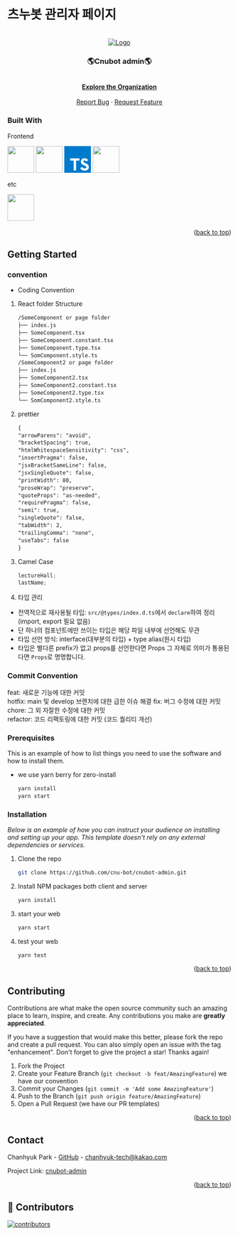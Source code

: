 # 츠누봇 관리자 페이지

<div id="top"></div>
<!--
*** Thanks for checking out the Best-README-Template. If you have a suggestion
*** that would make this better, please fork the repo and create a pull request
*** or simply open an issue with the tag "enhancement".
*** Don't forget to give the project a star!
*** Thanks again! Now go create something AMAZING! :D
-->

<!-- PROJECT SHIELDS -->
<!--
*** I'm using markdown "reference style" links for readability.
*** Reference links are enclosed in brackets [ ] instead of parentheses ( ).
*** See the bottom of this document for the declaration of the reference variables
*** for contributors-url, forks-url, etc. This is an optional, concise syntax you may use.
*** https://www.markdownguide.org/basic-syntax/#reference-style-links
-->
<!-- [![Contributors][contributors-shield]][contributors-url]
[![Forks][forks-shield]][forks-url]
[![Stargazers][stars-shield]][stars-url]
[![Issues][issues-shield]][issues-url]
[![MIT License][license-shield]][license-url]
[![LinkedIn][linkedin-shield]][linkedin-url] -->

<!-- PROJECT LOGO -->
<br />
<div align="center">
  <a href="https://github.com/cnu-bot">
    <img src="https://user-images.githubusercontent.com/69495129/191981078-ce719995-d227-43b3-98f7-12e656336faf.png" alt="Logo" width="80" height="80">
  </a>

  <h3 align="center">🌎Cnubot admin🌎</h3>
  <p align="center">
    <br />
    <a href="https://github.com/cnu-bot"><strong>Explore the Organization</strong></a>
    <br />
    <br />
    <!-- <a href="https://github.com/othneildrew/Best-README-Template">View Demo</a> -->
    <!-- · -->
    <a href="https://github.com/cnu-bot/cnubot-admin/issues/new?assignees=&labels=&template=bug_report.md&title=">Report Bug</a>
    ·
    <a href="https://github.com/cnu-bot/cnubot-admin/issues/new?assignees=&labels=&template=feature_request.md&title=">Request Feature</a>
  </p>
</div>

### Built With

Frontend

<code><img width="60" height="60" src="https://www.vectorlogo.zone/logos/w3_html5/w3_html5-icon.svg"></code>
<code><img width="60" height="60" src="https://www.vectorlogo.zone/logos/w3_css/w3_css-official.svg"></code>
<code><img width="60" height="60" src="https://raw.githubusercontent.com/github/explore/80688e429a7d4ef2fca1e82350fe8e3517d3494d/topics/typescript/typescript.png"></code>
<code><img width="60" height="60" src="https://www.vectorlogo.zone/logos/reactjs/reactjs-icon.svg"></code>

etc

<code><img width="60" height="60" src="https://www.vectorlogo.zone/logos/docker/docker-icon.svg"></code>

<p align="right">(<a href="#top">back to top</a>)</p>

<!-- GETTING STARTED -->

## Getting Started

### convention

- Coding Convention

1. React folder Structure
   ```txt
   /SomeComponent or page folder
   ├── index.js
   ├── SomeComponent.tsx
   ├── SomeComponent.constant.tsx
   ├── SomeComponent.type.tsx
   └── SomComponent.style.ts
   /SomeComponent2 or page folder
   ├── index.js
   ├── SomeComponent2.tsx
   ├── SomeComponent2.constant.tsx
   ├── SomeComponent2.type.tsx
   └── SomComponent2.style.ts
   ```
2. prettier

   ```txt
   {
   "arrowParens": "avoid",
   "bracketSpacing": true,
   "htmlWhitespaceSensitivity": "css",
   "insertPragma": false,
   "jsxBracketSameLine": false,
   "jsxSingleQuote": false,
   "printWidth": 80,
   "proseWrap": "preserve",
   "quoteProps": "as-needed",
   "requirePragma": false,
   "semi": true,
   "singleQuote": false,
   "tabWidth": 2,
   "trailingComma": "none",
   "useTabs": false
   }
   ```

3. Camel Case

   ```ts
   lectureHall;
   lastName;
   ```

4. 타입 관리

- 전역적으로 재사용될 타입: `src/@types/index.d.ts`에서 `declare`하여 정리(import, export 필요 없음)
- 단 하나의 컴포넌트에만 쓰이는 타입은 해당 파일 내부에 선언해도 무관
- 타입 선언 방식: interface(대부분의 타입) + type alias(원시 타입)
- 타입은 별다른 prefix가 없고 props를 선언한다면 Props 그 자체로 의미가 통용된다면 `Props`로 명명합니다.

### Commit Convention

feat: 새로운 기능에 대한 커밋  
hotfix: main 및 develop 브랜치에 대한 급한 이슈 해결
fix: 버그 수정에 대한 커밋  
chore: 그 외 자잘한 수정에 대한 커밋  
refactor: 코드 리팩토링에 대한 커밋 (코드 퀄리티 개선)

### Prerequisites

This is an example of how to list things you need to use the software and how to install them.

- we use yarn berry for zero-install
  ```sh
  yarn install
  yarn start
  ```

### Installation

_Below is an example of how you can instruct your audience on installing and setting up your app. This template doesn't rely on any external dependencies or services._

1. Clone the repo
   ```sh
   git clone https://github.com/cnu-bot/cnubot-admin.git
   ```
2. Install NPM packages both client and server
   ```sh
   yarn install
   ```
3. start your web
   ```sh
   yarn start
   ```
4. test your web
   ```sh
   yarn test
   ```

<p align="right">(<a href="#top">back to top</a>)</p>

<!-- USAGE EXAMPLES -->

<!-- CONTRIBUTING -->

## Contributing

Contributions are what make the open source community such an amazing place to learn, inspire, and create. Any contributions you make are **greatly appreciated**.

If you have a suggestion that would make this better, please fork the repo and create a pull request. You can also simply open an issue with the tag "enhancement".
Don't forget to give the project a star! Thanks again!

1. Fork the Project
2. Create your Feature Branch (`git checkout -b feat/AmazingFeature`) we have our convention
3. Commit your Changes (`git commit -m 'Add some AmazingFeature'`)
4. Push to the Branch (`git push origin feature/AmazingFeature`)
5. Open a Pull Request (we have our PR templates)

<p align="right">(<a href="#top">back to top</a>)</p>

<!-- CONTACT -->

## Contact

Chanhyuk Park - [GitHub](https://github.com/ChanhyukPark-Tech) - chanhyuk-tech@kakao.com

Project Link: [cnubot-admin](admin)

<p align="right">(<a href="#top">back to top</a>)</p>

## 🌟 Contributors

[![contributors](https://contrib.rocks/image?repo=cnu-bot/cnubot-admin)](https://github.com/cnu-bot/cnubot-admin/graphs/contributors)
